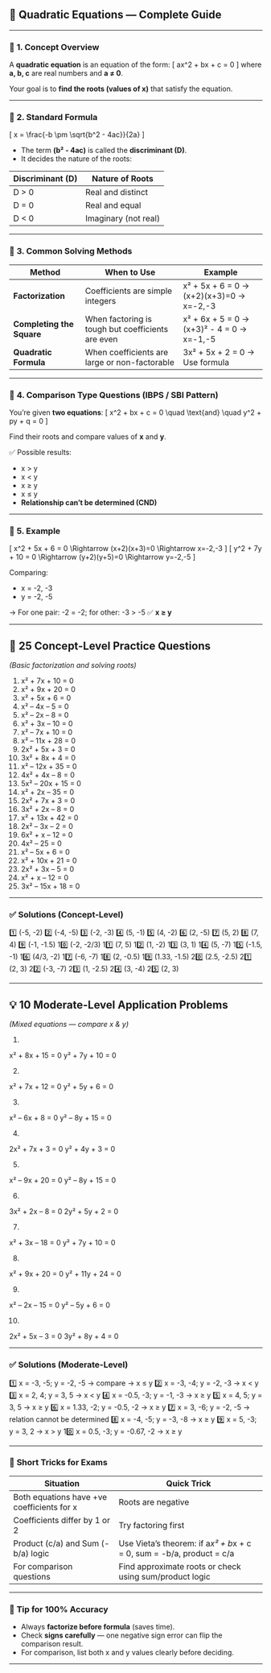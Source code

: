 ## 🧮 **Quadratic Equations — Complete Guide**

---

### 🔹 **1. Concept Overview**

A **quadratic equation** is an equation of the form:
[
ax^2 + bx + c = 0
]
where **a, b, c** are real numbers and **a ≠ 0**.

Your goal is to **find the roots (values of x)** that satisfy the equation.

---

### 🔹 **2. Standard Formula**

[
x = \frac{-b \pm \sqrt{b^2 - 4ac}}{2a}
]

* The term **(b² - 4ac)** is called the **discriminant (D)**.
* It decides the nature of the roots:

| Discriminant (D) | Nature of Roots      |
| ---------------- | -------------------- |
| D > 0            | Real and distinct    |
| D = 0            | Real and equal       |
| D < 0            | Imaginary (not real) |

---

### 🔹 **3. Common Solving Methods**

| Method                    | When to Use                                       | Example                                    |
| ------------------------- | ------------------------------------------------- | ------------------------------------------ |
| **Factorization**         | Coefficients are simple integers                  | x² + 5x + 6 = 0 → (x+2)(x+3)=0 → x=-2,-3   |
| **Completing the Square** | When factoring is tough but coefficients are even | x² + 6x + 5 = 0 → (x+3)² - 4 = 0 → x=-1,-5 |
| **Quadratic Formula**     | When coefficients are large or non-factorable     | 3x² + 5x + 2 = 0 → Use formula             |

---

### 🔹 **4. Comparison Type Questions (IBPS / SBI Pattern)**

You’re given **two equations**:
[
x^2 + bx + c = 0 \quad \text{and} \quad y^2 + py + q = 0
]

Find their roots and compare values of **x** and **y**.

✅ Possible results:

* x > y
* x < y
* x ≥ y
* x ≤ y
* **Relationship can’t be determined (CND)**

---

### 🔹 **5. Example**

[
x^2 + 5x + 6 = 0 \Rightarrow (x+2)(x+3)=0 \Rightarrow x=-2,-3
]
[
y^2 + 7y + 10 = 0 \Rightarrow (y+2)(y+5)=0 \Rightarrow y=-2,-5
]

Comparing:

* x = -2, -3
* y = -2, -5

→ For one pair: -2 = -2; for other: -3 > -5
✅ **x ≥ y**

---

## 🧩 **25 Concept-Level Practice Questions**

*(Basic factorization and solving roots)*

1. x² + 7x + 10 = 0
2. x² + 9x + 20 = 0
3. x² + 5x + 6 = 0
4. x² – 4x – 5 = 0
5. x² – 2x – 8 = 0
6. x² + 3x – 10 = 0
7. x² – 7x + 10 = 0
8. x² – 11x + 28 = 0
9. 2x² + 5x + 3 = 0
10. 3x² + 8x + 4 = 0
11. x² – 12x + 35 = 0
12. 4x² + 4x – 8 = 0
13. 5x² – 20x + 15 = 0
14. x² + 2x – 35 = 0
15. 2x² + 7x + 3 = 0
16. 3x² + 2x – 8 = 0
17. x² + 13x + 42 = 0
18. 2x² – 3x – 2 = 0
19. 6x² + x – 12 = 0
20. 4x² – 25 = 0
21. x² – 5x + 6 = 0
22. x² + 10x + 21 = 0
23. 2x² + 3x – 5 = 0
24. x² + x – 12 = 0
25. 3x² – 15x + 18 = 0

---

### ✅ **Solutions (Concept-Level)**

1️⃣ (-5, -2)
2️⃣ (-4, -5)
3️⃣ (-2, -3)
4️⃣ (5, -1)
5️⃣ (4, -2)
6️⃣ (2, -5)
7️⃣ (5, 2)
8️⃣ (7, 4)
9️⃣ (-1, -1.5)
10️⃣ (-2, -2/3)
11️⃣ (7, 5)
12️⃣ (1, -2)
13️⃣ (3, 1)
14️⃣ (5, -7)
15️⃣ (-1.5, -1)
16️⃣ (4/3, -2)
17️⃣ (-6, -7)
18️⃣ (2, -0.5)
19️⃣ (1.33, -1.5)
20️⃣ (2.5, -2.5)
21️⃣ (2, 3)
22️⃣ (-3, -7)
23️⃣ (1, -2.5)
24️⃣ (3, -4)
25️⃣ (2, 3)

---

## 💡 **10 Moderate-Level Application Problems**

*(Mixed equations — compare x & y)*

1.

x² + 8x + 15 = 0
y² + 7y + 10 = 0

2.

x² + 7x + 12 = 0
y² + 5y + 6 = 0

3.

x² – 6x + 8 = 0
y² – 8y + 15 = 0

4.

2x² + 7x + 3 = 0
y² + 4y + 3 = 0

5.

x² – 9x + 20 = 0
y² – 8y + 15 = 0

6.

3x² + 2x – 8 = 0
2y² + 5y + 2 = 0

7.

x² + 3x – 18 = 0
y² + 7y + 10 = 0

8.

x² + 9x + 20 = 0
y² + 11y + 24 = 0

9.

x² – 2x – 15 = 0
y² – 5y + 6 = 0

10.

2x² + 5x – 3 = 0
3y² + 8y + 4 = 0

---

### ✅ **Solutions (Moderate-Level)**

1️⃣ x = -3, -5; y = -2, -5 → compare → x ≤ y
2️⃣ x = -3, -4; y = -2, -3 → x < y
3️⃣ x = 2, 4; y = 3, 5 → x < y
4️⃣ x = -0.5, -3; y = -1, -3 → x ≥ y
5️⃣ x = 4, 5; y = 3, 5 → x ≥ y
6️⃣ x = 1.33, -2; y = -0.5, -2 → x ≥ y
7️⃣ x = 3, -6; y = -2, -5 → relation cannot be determined
8️⃣ x = -4, -5; y = -3, -8 → x ≥ y
9️⃣ x = 5, -3; y = 3, 2 → x > y
10️⃣ x = 0.5, -3; y = -0.67, -2 → x ≥ y

---

### 🧠 **Short Tricks for Exams**

| Situation                                  | Quick Trick                                                           |
| ------------------------------------------ | --------------------------------------------------------------------- |
| Both equations have +ve coefficients for x | Roots are negative                                                    |
| Coefficients differ by 1 or 2              | Try factoring first                                                   |
| Product (c/a) and Sum (-b/a) logic         | Use Vieta’s theorem: if a*x² + b*x + c = 0, sum = -b/a, product = c/a |
| For comparison questions                   | Find approximate roots or check using sum/product logic               |

---

### 🏁 **Tip for 100% Accuracy**

* Always **factorize before formula** (saves time).
* Check **signs carefully** — one negative sign error can flip the comparison result.
* For comparison, list both x and y values clearly before deciding.

---
